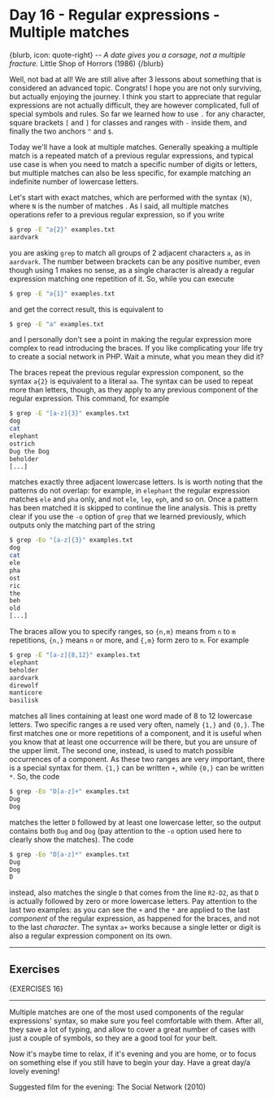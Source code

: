 # Day 16 - Regular expressions - Multiple matches

{blurb, icon: quote-right}
-- _A date gives you a corsage, not a multiple fracture._
Little Shop of Horrors (1986)
{/blurb}

Well, not bad at all! We are still alive after 3 lessons about something that is considered an advanced topic. Congrats! I hope you are not only surviving, but actually enjoying the journey. I think you start to appreciate that regular expressions are not actually difficult, they are however complicated, full of special symbols and rules. So far we learned how to use `.` for any character, square brackets `[` and `]` for classes and ranges with `-` inside them, and finally the two anchors `^` and `$`.

Today we'll have a look at multiple matches. Generally speaking a multiple match is a repeated match of a previous regular expressions, and typical use case is when you need to match a specific number of digits or letters, but multiple matches can also be less specific, for example matching an indefinite number of lowercase letters.

Let's start with exact matches, which are performed with the syntax `{N}`, where `N` is the number of matches . As I said, all multiple matches operations refer to a previous regular expression, so if you write

``` sh
$ grep -E "a{2}" examples.txt
aardvark
```

you are asking `grep` to match all groups of 2 adjacent characters `a`, as in `aardvark`. The number between brackets can be any positive number, even though using 1 makes no sense, as a single character is already a regular expression matching one repetition of it. So, while you can execute

``` sh
$ grep -E "a{1}" examples.txt
```

and get the correct result, this is equivalent to 

``` sh
$ grep -E "a" examples.txt
```

and I personally don't see a point in making the regular expression more complex to read introducing the braces. If you like complicating your life try to create a social network in PHP. Wait a minute, what you mean they did it?

The braces repeat the previous regular expression component, so the syntax `a{2}` is equivalent to a literal `aa`. The syntax can be used to repeat more than letters, though, as they apply to any previous component of the regular expression. This command, for example

``` sh
$ grep -E "[a-z]{3}" examples.txt
dog
cat
elephant
ostrich
Dug the Dog
beholder
[...]
```

matches exactly three adjacent lowercase letters. Is is worth noting that the patterns do not overlap: for example, in `elephant` the regular expression matches `ele` and `pha` only, and not `ele`, `lep`, `eph`, and so on. Once a pattern has been matched it is skipped to continue the line analysis. This is pretty clear if you use the `-o` option of `grep` that we learned previously, which outputs only the matching part of the string

``` sh
$ grep -Eo "[a-z]{3}" examples.txt
dog
cat
ele
pha
ost
ric
the
beh
old
[...]
```

The braces allow you to specify ranges, so `{n,m}` means from `n` to `m` repetitions, `{n,}` means `n` or more, and `{,m}` form zero to `m`. For example

``` sh
$ grep -E "[a-z]{8,12}" examples.txt
elephant
beholder
aardvark
direwolf
manticore
basilisk
```

matches all lines containing at least one word made of 8 to 12 lowercase letters. Two specific ranges a re used very often, namely `{1,}` and `{0,}`. The first matches one or more repetitions of a component, and it is useful when you know that at least one occurrence will be there, but you are unsure of the upper limit. The second one, instead, is used to match possible occurrences of a component. As these two ranges are very important, there is a special syntax for them. `{1,}` can be written `+`, while `{0,}` can be written `*`. So, the code

``` sh
$ grep -Eo "D[a-z]+" examples.txt
Dug
Dog
```

matches the letter `D` followed by at least one lowercase letter, so the output contains both `Dug` and `Dog` (pay attention to the `-o` option used here to clearly show the matches). The code

``` sh
$ grep -Eo "D[a-z]*" examples.txt
Dug
Dog
D
```

instead, also matches the single `D` that comes from the line `R2-D2`, as that `D` is actually followed by zero or more lowercase letters. Pay attention to the last two examples: as you can see the `+` and the `*` are applied to the last _component_ of the regular expression, as happened for the braces, and not to the last _character_. The syntax `a+` works because a single letter or digit is also a regular expression component on its own.

* * *

## Exercises

{EXERCISES 16}

* * *

Multiple matches are one of the most used components of the regular expressions' syntax, so make sure you feel comfortable with them. After all, they save a lot of typing, and allow to cover a great number of cases with just a couple of symbols, so they are a good tool for your belt.

Now it's maybe time to relax, if it's evening and you are home, or to focus on something else if you still have to begin your day. Have a great day/a lovely evening!

Suggested film for the evening: The Social Network (2010)
